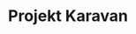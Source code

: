 ---
# Če se hoče prikazati stran se mora izbrisati # simbol pred "layout: post"
# layout: post

# Za kategorijo se lahko nastavi "novice", "aktivnosti", "lgbtinromi" in "publikacije". možno je uporabiti več kategorij na eno stran. Za več kategorij se lahko uporabi:
# categories: ["novice", "aktivnosti"]
category: "novice"

# Ta "title" se bo pokazal na t.i. "Tab" na brskalniku
title:  "Projekt Karavan"

# To bo spletni naslov po frslus.si/
# Če se 
permalink: /objava/projekt-karavan/
image: "/assets/slike/projektkaravan.webp"
---